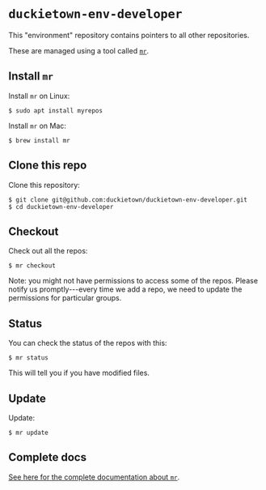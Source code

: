 # `duckietown-env-developer`

This "environment" repository contains pointers to all other repositories.

These are managed using a tool called [`mr`][mr].

## Install `mr`

Install `mr` on Linux:

    $ sudo apt install myrepos

Install `mr` on Mac:

    $ brew install mr

## Clone this repo

Clone this repository:

    $ git clone git@github.com:duckietown/duckietown-env-developer.git
    $ cd duckietown-env-developer

## Checkout

Check out all the repos:

    $ mr checkout

Note: you might not have permissions to access some of the repos.
Please notify us promptly---every time we add a repo, we need to update the permissions for particular groups.

## Status

You can check the status of the repos with this:

    $ mr status

This will tell you if you have modified files.

## Update  

Update:

    $ mr update


## Complete docs

[See here for the complete documentation about `mr`][docs].


[mr]: https://github.com/RichiH/myrepos
[docs]: http://myrepos.branchable.com/
